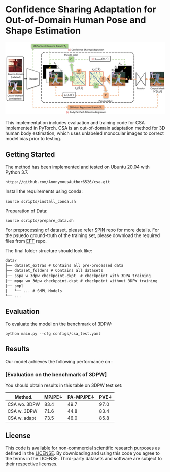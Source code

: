 

# Confidence Sharing Adaptation for Out-of-Domain Human Pose and Shape Estimation


![framework](/assets/fig1.jpg)

This implementation includes evaluation and training code for CSA implemented in PyTorch. CSA is an out-of-domain adaptation method for 3D human body estimation, which uses unlabeled monocular images to correct model bias prior to testing.

## Getting Started

The method has been implemented and tested on Ubuntu 20.04 with Python 3.7.

```Clone the repo:
https://github.com/AnonymousAuthor6526/csa.git
```

Install the requirements using conda:
```shell
source scripts/install_conda.sh
```

Preparation of Data:
```shell
source scripts/prepare_data.sh
```

For preprocessing of dataset, please refer [SPIN](https://github.com/nkolot/SPIN) repo for more details. For the psuedo ground-truth of the training set, please download the required files from [EFT](https://github.com/facebookresearch/eft) repo.

The final folder structure should look like:
```shell
data/
├── dataset_extras # Contains all pre-processed data
├── dataset_folders # Contains all datasets
├── sspa_w_3dpw_checkpoint.ckpt  # checkpoint with 3DPW training
├── mpqa_wo_3dpw_checkpoint.ckpt # checkpoint without 3DPW training
├── smpl 
│   └── ... # SMPL Models
└── ...
```

## Evaluation

To evaluate the model on the benchmark of 3DPW:

```eval
python main.py --cfg configs/csa_test.yaml
```

## Results

Our model achieves the following performance on :

### [Evaluation on the benchmark of 3DPW]

You should obtain results in this table on 3DPW test set:

| Method.            |    MPJPE↓       |    PA-MPJPE↓   |      PVE↓     |
| ------------------ |---------------- | -------------- | ------------- |
| CSA wo. 3DPW       |     83.4        |      49.7      |      97.0     |
| CSA w. 3DPW        |     71.6        |      44.8      |      83.4     |
| CSA w. adapt       |     73.5        |      46.0      |      85.8     |


## License
This code is available for non-commercial scientific research purposes as defined in the [LICENSE](https://github.com/AnonymousAuthor6526/mpqa/blob/main/LICENSE). By downloading and using this code you agree to the terms in the LICENSE. Third-party datasets and software are subject to their respective licenses.
